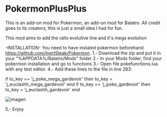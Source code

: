 # PokermonPlusPlus
This is an add-on mod for Pokermon, an add-on mod for Balatro. All credit goes to its creators, this is just a small idea I had for fun.

This mod aims to add the ralts evolutive line and it's mega evolution

-INSTALLATION-
You need to have instaled pokermon beforehand https://github.com/InertSteak/Pokermon.
1.- Download the zip and put it in your "%APPDATA%/Balatro/Mods" folder
2.- In your Mods folder, find your pokermon installation and go to functions
3.- Open file pokefunctions.lua with any text editor.
4.- Add these lines to the file in line 283:

if to_key == 'j_poke_mega_gardevoir' then to_key = 'j_euclashh_mega_gardevoir' end
if to_key == 'j_poke_gardevoir' then to_key = 'j_euclashh_gardevoir' end

![imagen](https://github.com/user-attachments/assets/7d8e2607-ce50-4614-aa71-d90b7b7bb260)

5.- Enjoy
